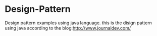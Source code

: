 # Design-Pattern
Design pattern examples using java language.
this is the disign pattern using java according to the blog:http://www.journaldev.com/
